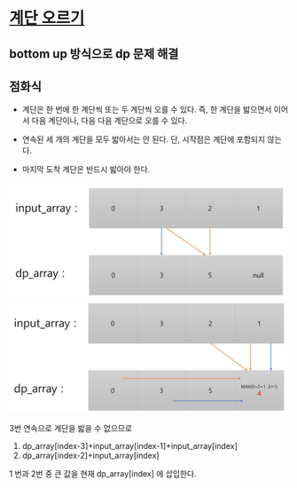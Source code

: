  # [계단 오르기](https://www.acmicpc.net/problem/2579)

## bottom up 방식으로 dp 문제 해결

## 점화식
- 계단은 한 번에 한 계단씩 또는 두 계단씩 오를 수 있다. 즉, 한 계단을 밟으면서 이어서 다음 계단이나, 다음 다음 계단으로 오를 수 있다.
  
- 연속된 세 개의 계단을 모두 밟아서는 안 된다. 단, 시작점은 계단에 포함되지 않는다.
  
- 마지막 도착 계단은 반드시 밟아야 한다.
  

<div>
    <img src="./2579-1.jpg" alt="drawing" width="500"/>
    <img src="./2579-2.jpg" alt="drawing" width="500"/>
</div>

3번 연속으로 계단을 밟을 수 없으므로 

1. dp_array[index-3]+input_array[index-1]+input_array[index]
2. dp_array[index-2]+input_array[index]

1 번과 2번 중 큰 값을 현재 dp_array[index] 에 삽입한다.
